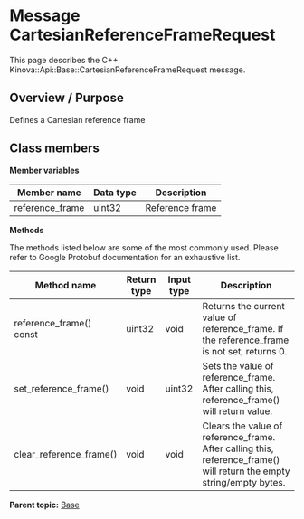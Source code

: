 # Message CartesianReferenceFrameRequest

This page describes the C++ Kinova::Api::Base::CartesianReferenceFrameRequest message.

## Overview / Purpose

Defines a Cartesian reference frame

## Class members

 **Member variables** 

|Member name|Data type|Description|
|-----------|---------|-----------|
|reference\_frame|uint32|Reference frame|

 **Methods** 

The methods listed below are some of the most commonly used. Please refer to Google Protobuf documentation for an exhaustive list.

|Method name|Return type|Input type|Description|
|-----------|-----------|----------|-----------|
|reference\_frame\(\) const|uint32|void|Returns the current value of reference\_frame. If the reference\_frame is not set, returns 0.|
|set\_reference\_frame\(\)|void|uint32|Sets the value of reference\_frame. After calling this, reference\_frame\(\) will return value.|
|clear\_reference\_frame\(\)|void|void|Clears the value of reference\_frame. After calling this, reference\_frame\(\) will return the empty string/empty bytes.|

**Parent topic:** [Base](../references/summary_Base.md)

